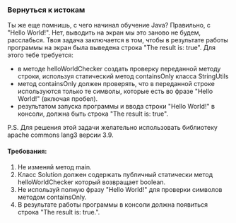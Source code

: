 
### Вернуться к истокам

Ты же еще помнишь, с чего начинал обучение Java? Правильно, с &quot;Hello World!&quot;. Нет, выводить на экран мы это заново не будем, расслабься.
Твоя задача заключается в том, чтобы в результате работы программы на экран была выведена строка &quot;The result is: true&quot;.
Для этого тебе требуется:
- в методе helloWorldChecker создать проверку переданной методу строки, используя статический метод containsOnly класса StringUtils
- метод containsOnly должен проверять, что в переданной строке используются только те символы, которые есть во фразе &quot;Hello World!&quot; (включая пробел).
- результатом запуска программы и ввода строки &quot;Hello World!&quot; в консоли, должна быть строка &quot;The result is: true&quot;.

P.S. Для решения этой задачи желательно использовать библиотеку apache commons lang3 версии 3.9.


#### Требования:
1.	Не изменяй метод main.
2.	Класс Solution должен содержать публичный статически метод helloWorldChecker который возвращает boolean.
3.	Не используй полную фразу &quot;Hello World!&quot; для проверки символов методом containsOnly.
4.	В результате работы программы в консоли должна появиться строка &quot;The result is: true.&quot;.

